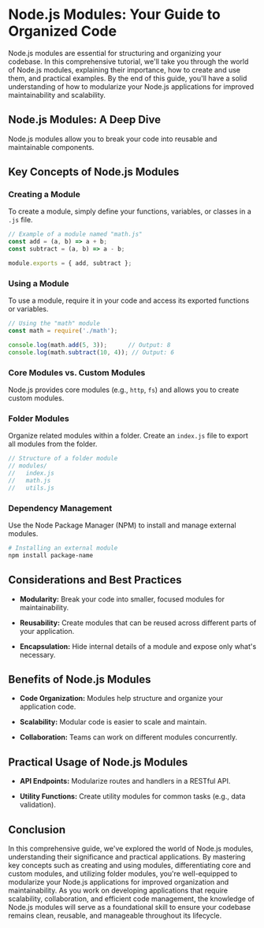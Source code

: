 # Node.js Modules: Your Guide to Organized Code

Node.js modules are essential for structuring and organizing your codebase. In this comprehensive tutorial, we'll take you through the world of Node.js modules, explaining their importance, how to create and use them, and practical examples. By the end of this guide, you'll have a solid understanding of how to modularize your Node.js applications for improved maintainability and scalability.

## Node.js Modules: A Deep Dive

Node.js modules allow you to break your code into reusable and maintainable components.

## Key Concepts of Node.js Modules

### Creating a Module

To create a module, simply define your functions, variables, or classes in a `.js` file.

```javascript
// Example of a module named "math.js"
const add = (a, b) => a + b;
const subtract = (a, b) => a - b;

module.exports = { add, subtract };
```

### Using a Module

To use a module, require it in your code and access its exported functions or variables.

```javascript
// Using the "math" module
const math = require('./math');

console.log(math.add(5, 3));      // Output: 8
console.log(math.subtract(10, 4)); // Output: 6
```

### Core Modules vs. Custom Modules

Node.js provides core modules (e.g., `http`, `fs`) and allows you to create custom modules.

### Folder Modules

Organize related modules within a folder. Create an `index.js` file to export all modules from the folder.

```javascript
// Structure of a folder module
// modules/
//   index.js
//   math.js
//   utils.js
```

### Dependency Management

Use the Node Package Manager (NPM) to install and manage external modules.

```bash
# Installing an external module
npm install package-name
```

## Considerations and Best Practices

- **Modularity:** Break your code into smaller, focused modules for maintainability.

- **Reusability:** Create modules that can be reused across different parts of your application.

- **Encapsulation:** Hide internal details of a module and expose only what's necessary.

## Benefits of Node.js Modules

- **Code Organization:** Modules help structure and organize your application code.

- **Scalability:** Modular code is easier to scale and maintain.

- **Collaboration:** Teams can work on different modules concurrently.

## Practical Usage of Node.js Modules

- **API Endpoints:** Modularize routes and handlers in a RESTful API.

- **Utility Functions:** Create utility modules for common tasks (e.g., data validation).

## Conclusion

In this comprehensive guide, we've explored the world of Node.js modules, understanding their significance and practical applications. By mastering key concepts such as creating and using modules, differentiating core and custom modules, and utilizing folder modules, you're well-equipped to modularize your Node.js applications for improved organization and maintainability. As you work on developing applications that require scalability, collaboration, and efficient code management, the knowledge of Node.js modules will serve as a foundational skill to ensure your codebase remains clean, reusable, and manageable throughout its lifecycle.